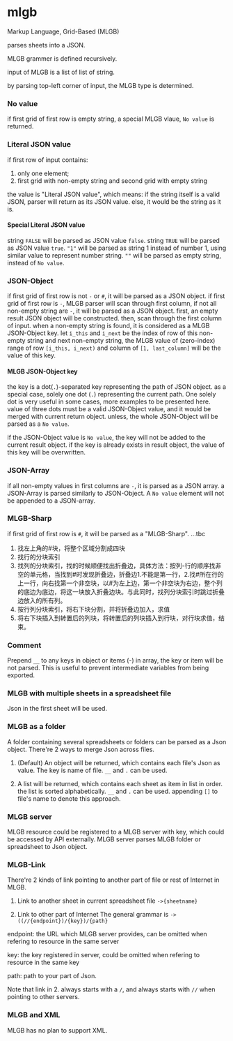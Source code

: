 # mlgb
Markup Language, Grid-Based (MLGB)

parses sheets into a JSON.

MLGB grammer is defined recursively.

input of MLGB is a list of list of string.

by parsing top-left corner of input, the MLGB type is determined.

### No value
if first grid of first row is empty string, a special MLGB vlaue, `No value` is returned.

### Literal JSON value
if first row of input contains:
1) only one element;
2) first grid with non-empty string and second grid with empty string

the value is "Literal JSON value", which means:
if the string itself is a valid JSON, parser will return as its JSON value.
else, it would be the string as it is.

#### Special Literal JSON value
string `FALSE` will be parsed as JSON value `false`.
string `TRUE` will be parsed as JSON value `true`.
`"1"` will be parsed as string 1 instead of number 1, using similar value to represent number string.
`""` will be parsed as empty string, instead of `No value`.

### JSON-Object
if first grid of first row is not `-` or `#`, it will be parsed as a JSON object.
if first grid of first row is `-`, MLGB parser will scan through first column, if not all non-empty string are `-`, it will be parsed as a JSON object.
first, an empty result JSON object will be constructed.
then, scan through the first column of input. when a non-empty string is found, it is considered as a MLGB JSON-Object key.
let `i_this` and `i_next` be the index of row of this non-empty string and next non-empty string,
the MLGB value of (zero-index) range of row `[i_this, i_next)` and column of `[1, last_column]` will be the value of this key.

#### MLGB JSON-Object key
the key is a dot(`.`)-separated key representing the path of JSON object. as a special case, solely one dot (`.`) representing the current path.
One solely dot is very useful in some cases, more examples to be presented here.
value of three dots must be a valid JSON-Object value, and it would be merged with current return object. unless, the whole JSON-Object will be parsed as a `No value`.

if the JSON-Object value is `No value`, the key will not be added to the current result object.
if the key is already exists in result object, the value of this key will be overwritten.

### JSON-Array
if all non-empty values in first columns are `-`, it is parsed as a JSON array.
a JSON-Array is parsed similarly to JSON-Object. A `No value` element will not be appended to a JSON-array.

### MLGB-Sharp
if first grid of first row is `#`, it will be parsed as a "MLGB-Sharp".
...tbc
1. 找左上角的#块，将整个区域分割成四块
2. 找行的分块索引
3. 找列的分块索引，找的时候顺便找出折叠边，具体方法：按列-行的顺序找非空的单元格，当找到#时发现折叠边，折叠边1.不能是第一行，2.找#所在行的上一行，向右找第一个非空块，以#为左上边，第一个非空块为右边，整个列的底边为底边，将这一块放入折叠边块。与此同时，找列分块索引时跳过折叠边放入的所有列。
4. 按行列分块索引，将右下块分割，并将折叠边加入，求值
5. 将右下块插入到转置后的列块，将转置后的列块插入到行块，对行块求值，结束。

### Comment
Prepend `__` to any keys in object or items (-) in array, the key or item will be not parsed. This is useful to prevent intermediate variables from being exported.

### MLGB with multiple sheets in a spreadsheet file
Json in the first sheet will be used.
    
### MLGB as a folder
A folder containing several spreadsheets or folders can be parsed as a Json object.
There're 2 ways to merge Json across files.
1. (Default) An object will be returned, which contains each file's Json as value. The key is name of file.
    `__` and `.` can be used.

2. A list will be returned, which contains each sheet as item in list in order.
   the list is sorted alphabetically.
   `__` and `.` can be used.
   appending `[]` to file's name to denote this approach.
   
### MLGB server
MLGB resource could be registered to a MLGB server with key, which could be accessed by API externally. MLGB server parses MLGB folder or spreadsheet to Json object.

### MLGB-Link
There're 2 kinds of link pointing to another part of file or rest of Internet in MLGB.
1. Link to another sheet in current spreadsheet file
`->{sheetname}`

2. Link to other part of Internet
The general grammar is `->((//{endpoint})/{key})/{path}`

endpoint: the URL which MLGB server provides, can be omitted when refering to resource in the same server

key: the key registered in server, could be omitted when refering to resource in the same key

path: path to your part of Json.

Note that link in 2. always starts with a `/`, and always starts with `//` when pointing to other servers.

### MLGB and XML
MLGB has no plan to support XML.
